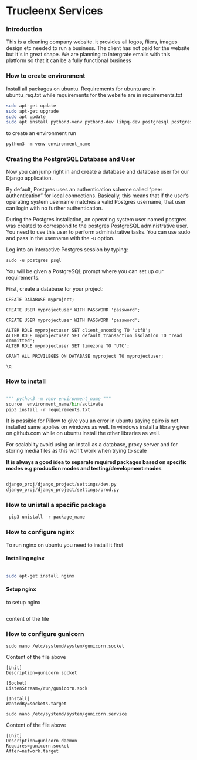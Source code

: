 # Trucleenx Services


### Introduction

This is a cleaning company website. it provides all logos, fliers, images design etc needed to run a business. The client has not paid for the website but it's in great shape. We are planning to intergrate emails with this platform so that it can be a fully functional business

### How to create environment

Install all packages on ubuntu. Requirements for ubuntu are in ubuntu_req.txt while requirements for the website are in requirements.txt

```bash
sudo apt-get update
sudo apt-get upgrade
sudo apt update
sudo apt install python3-venv python3-dev libpq-dev postgresql postgresql-contrib nginx curl
```


to create an environment run
```python
python3 -m venv environment_name
```

### Creating the PostgreSQL Database and User

Now you can jump right in and create a database and database user for our Django application.

By default, Postgres uses an authentication scheme called “peer authentication” for local connections. Basically, this means that if the user’s operating system username matches a valid Postgres username, that user can login with no further authentication.

During the Postgres installation, an operating system user named postgres was created to correspond to the postgres PostgreSQL administrative user. You need to use this user to perform administrative tasks. You can use sudo and pass in the username with the -u option.

Log into an interactive Postgres session by typing:

```
sudo -u postgres psql
```

You will be given a PostgreSQL prompt where you can set up our requirements.

First, create a database for your project:

```postgresql
CREATE DATABASE myproject;
```

```postgresql
CREATE USER myprojectuser WITH PASSWORD 'password';
```

```postgresql
CREATE USER myprojectuser WITH PASSWORD 'password';
```

```postgresql
ALTER ROLE myprojectuser SET client_encoding TO 'utf8';
ALTER ROLE myprojectuser SET default_transaction_isolation TO 'read committed';
ALTER ROLE myprojectuser SET timezone TO 'UTC';
```

```postgresql
GRANT ALL PRIVILEGES ON DATABASE myproject TO myprojectuser;
```

```postgresql
\q
```




### How to install


```python

""" python3 -m venv environment_name """
source  environment_name/bin/activate
pip3 install -r requirements.txt
```


It is possible for Pillow to give you an error in ubuntu saying cairo is not installed same applies on windows as well. In windows install a library given on github.com while on ubuntu install the other libraries as well.

For scalablity avoid using an install as a database, proxy server and for storing media files as this won't work when trying to scale

__It is always a good idea to separate required packages based on specific modes e.g production modes and testing/development modes__

```python

django_proj/django_project/settings/dev.py
django_proj/django_project/settings/prod.py
```

### How to unistall a specific package

```python
 pip3 unistall -r package_name
```
### How to configure nginx

To run nginx on ubuntu you need to install it first
#### Installing nginx

```bash

sudo apt-get install nginx
```
#### Setup nginx

to setup nginx

```bash


```
content of the file

### How to configure gunicorn

```
sudo nano /etc/systemd/system/gunicorn.socket
```

Content of the file above
```
[Unit]
Description=gunicorn socket

[Socket]
ListenStream=/run/gunicorn.sock

[Install]
WantedBy=sockets.target
```
```
sudo nano /etc/systemd/system/gunicorn.service
```

Content of the file above
```
[Unit]
Description=gunicorn daemon
Requires=gunicorn.socket
After=network.target
```